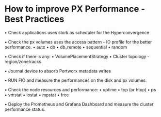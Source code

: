 # How to improve PX Performance - Best Practices 

•  Check applications uses stork as scheduler for the Hyperconvergence

• Check the px volumes uses the access pattern - IO profile for the better performance. 
	• auto
	• db
	• db_remote
	• sequential
	• random

• Check if there is any:
	• VolumePlacementStrategy 
	• Cluster topology - region/zone/racks

• Journal device to absorb Portworx metadata writes

• RUN FIO and measure the performances on the disk and px volumes. 

• Check the node resources and performance:
	• uptime
	• top (or htop)
	• ps
	• vmstat
	• iostat
	• mpstat
	• free

• Deploy the Prometheus and Grafana Dashboard and measure the cluster performance status.
